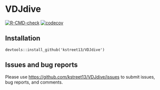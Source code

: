 # VDJdive

<!-- badges: start -->
[![R-CMD-check](https://github.com/kstreet13/VDJdive/workflows/R-CMD-check-bioc/badge.svg)](https://github.com/kstreet13/VDJdive/actions)
[![codecov](https://codecov.io/gh/kstreet13/VDJdive/branch/main/graph/badge.svg?token=J3ZIL2DWEW)](https://codecov.io/gh/kstreet13/VDJdive)
<!-- badges: end -->

## Installation
```
devtools::install_github('kstreet13/VDJdive')
```
## Issues and bug reports
Please use https://github.com/kstreet13/VDJdive/issues to submit issues, bug reports, and comments.
